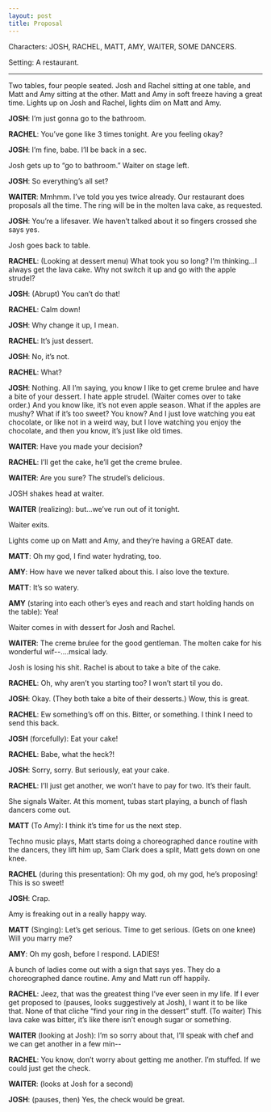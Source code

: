 ```yaml
---
layout: post
title: Proposal
---
```

Characters: JOSH, RACHEL, MATT, AMY, WAITER, SOME DANCERS.

Setting: A restaurant. 

******

Two tables, four people seated. Josh and Rachel sitting at one table, and Matt and Amy sitting at the other. Matt and Amy in soft freeze having a great time. Lights up on Josh and Rachel, lights dim on Matt and Amy.

**JOSH**: I’m just gonna go to the bathroom.

**RACHEL**: You’ve gone like 3 times tonight. Are you feeling okay? 

**JOSH**: I’m fine, babe. I’ll be back in a sec. 

Josh gets up to “go to bathroom.” Waiter on stage left.

**JOSH**: So everything’s all set? 

**WAITER**: Mmhmm. I’ve told you yes twice already. Our restaurant does proposals all the time. The ring will be in the molten lava cake, as requested. 

**JOSH**: You’re a lifesaver. We haven’t talked about it so fingers crossed she says yes. 

Josh goes back to table.

**RACHEL**: (Looking at dessert menu) What took you so long? I’m thinking...I always get the lava cake. Why not switch it up and go with the apple strudel?

**JOSH**: (Abrupt) You can’t do that!

**RACHEL**: Calm down! 

**JOSH**: Why change it up, I mean. 

**RACHEL**: It’s just dessert. 

**JOSH**: No, it’s not. 

**RACHEL**: What?

**JOSH**: Nothing. All I’m saying, you know I like to get creme brulee and have a bite of your dessert. I hate apple strudel. (Waiter comes over to take order.) And you know like, it’s not even apple season. What if the apples are mushy? What if it’s too sweet? You know? And I just love watching you eat chocolate, or like not in a weird way, but I love watching you enjoy the chocolate, and then you know, it’s just like old times. 

**WAITER**: Have you made your decision?

**RACHEL**: I’ll get the cake, he’ll get the creme brulee.

**WAITER**: Are you sure? The strudel’s delicious. 

JOSH shakes head at waiter.

**WAITER** (realizing): but...we’ve run out of it tonight. 

Waiter exits.

Lights come up on Matt and Amy, and they’re having a GREAT date.

**MATT**: Oh my god, I find water hydrating, too.

**AMY**: How have we never talked about this. I also love the texture.

**MATT**: It’s so watery.

**AMY** (staring into each other’s eyes and reach and start holding hands on the table): Yea!

Waiter comes in with dessert for Josh and Rachel.

**WAITER**: The creme brulee for the good gentleman. The molten cake for his wonderful wif--....msical lady. 

Josh is losing his shit. Rachel is about to take a bite of the cake.

**RACHEL**: Oh, why aren’t you starting too? I won’t start til you do.

**JOSH**: Okay. (They both take a bite of their desserts.) Wow, this is great. 

**RACHEL**: Ew something’s off on this. Bitter, or something. I think I need to send this back.

**JOSH** (forcefully): Eat your cake!

**RACHEL**: Babe, what the heck?!

**JOSH**: Sorry, sorry. But seriously, eat your cake. 

**RACHEL**: I’ll just get another, we won’t have to pay for two. It’s their fault. 

She signals Waiter. At this moment, tubas start playing, a bunch of flash dancers come out.

**MATT** (To Amy): I think it’s time for us the next step.

Techno music plays, Matt starts doing a choreographed dance routine with the dancers, they lift him up, Sam Clark does a split, Matt gets down on one knee.

**RACHEL** (during this presentation): Oh my god, oh my god, he’s proposing! This is so sweet! 

**JOSH**: Crap. 

Amy is freaking out in a really happy way.

**MATT** (Singing): Let’s get serious. Time to get serious. (Gets on one knee) Will you marry me?

**AMY**: Oh my gosh, before I respond. LADIES! 

A bunch of ladies come out with a sign that says yes. They do a choreographed dance routine. Amy and Matt run off happily.

**RACHEL**: Jeez, that was the greatest thing I’ve ever seen in my life. If I ever get proposed to (pauses, looks suggestively at Josh), I want it to be like that. None of that cliche “find your ring in the dessert” stuff. (To waiter) This lava cake was bitter, it’s like there isn’t enough sugar or something.

**WAITER** (looking at Josh):  I’m so sorry about that, I’ll speak with chef and we can get another in a few min--

**RACHEL**: You know, don’t worry about getting me another. I’m stuffed. If we could just get the check.

**WAITER**: (looks at Josh for a second)

**JOSH**: (pauses, then) Yes, the check would be great.


